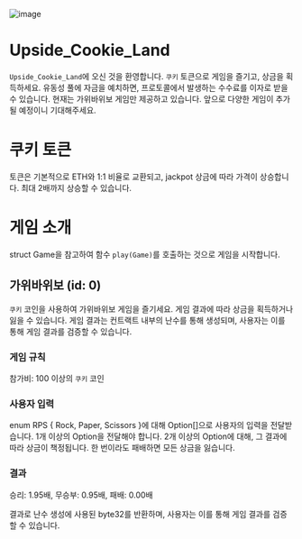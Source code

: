 ![image](https://github.com/user-attachments/assets/ddaa8f35-9029-4e84-b2db-928c27e51d15)

# Upside_Cookie_Land

`Upside_Cookie_Land`에 오신 것을 환영합니다. `쿠키` 토큰으로 게임을 즐기고, 상금을 획득하세요. 유동성 풀에 자금을 예치하면, 프로토콜에서 발생하는 수수료를 이자로 받을 수 있습니다. 현재는 가위바위보 게임만 제공하고 있습니다. 앞으로 다양한 게임이 추가될 예정이니 기대해주세요.

# 쿠키 토큰

토큰은 기본적으로 ETH와 1:1 비율로 교환되고, jackpot 상금에 따라 가격이 상승합니다. 최대 2배까지 상승할 수 있습니다. 

# 게임 소개

struct Game을 참고하여 함수 `play(Game)`를 호출하는 것으로 게임을 시작합니다.

## 가위바위보 (id: 0)

`쿠키` 코인을 사용하여 가위바위보 게임을 즐기세요. 게임 결과에 따라 상금을 획득하거나 잃을 수 있습니다. 게임 결과는 컨트랙트 내부의 난수를 통해 생성되며, 사용자는 이를 통해 게임 결과를 검증할 수 있습니다.

### 게임 규칙

참가비: 100 이상의 `쿠키` 코인

### 사용자 입력

enum RPS { Rock, Paper, Scissors }에 대해 Option[]으로 사용자의 입력을 전달받습니다. 1개 이상의 Option을 전달해야 합니다. 2개 이상의 Option에 대해, 그 결과에 따라 상금이 책정됩니다. 한 번이라도 패배하면 모든 상금을 잃습니다.

### 결과

승리: 1.95배, 무승부: 0.95배, 패배: 0.00배

결과로 난수 생성에 사용된 byte32를 반환하며, 사용자는 이를 통해 게임 결과를 검증할 수 있습니다.

